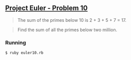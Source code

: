 ## [Project Euler - Problem 10](https://projecteuler.net/problem=10)

> The sum of the primes below 10 is 2 + 3 + 5 + 7 = 17.

> Find the sum of all the primes below two million.


### Running

```
$ ruby euler10.rb
```
